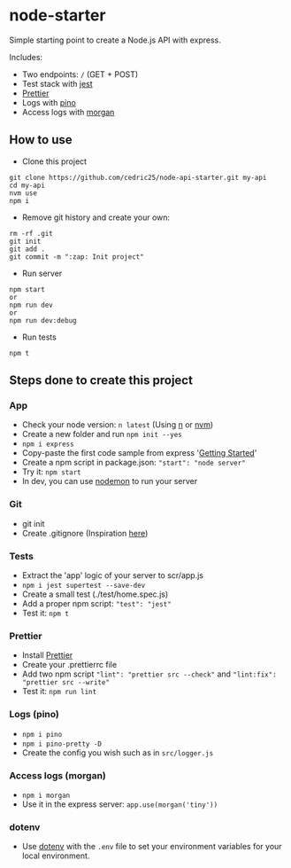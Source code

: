 # node-starter

Simple starting point to create a Node.js API with express.

Includes:
 - Two endpoints: `/` (GET + POST)
 - Test stack with [jest](https://facebook.github.io/jest/)
 - [Prettier](https://prettier.io/)
 - Logs with [pino](https://github.com/pinojs/pino)
 - Access logs with [morgan](https://github.com/expressjs/morgan)

## How to use

 - Clone this project
```
git clone https://github.com/cedric25/node-api-starter.git my-api
cd my-api
nvm use
npm i
```

 - Remove git history and create your own:
```
rm -rf .git
git init
git add .
git commit -m ":zap: Init project"
```

 - Run server
```
npm start
or  
npm run dev  
or  
npm run dev:debug
```

 - Run tests
```
npm t
```

## Steps done to create this project

### App

 - Check your node version: `n latest` (Using [n](https://github.com/tj/n) or [nvm](https://github.com/creationix/nvm))
 - Create a new folder and run `npm init --yes`
 - `npm i express`
 - Copy-paste the first code sample from express '[Getting Started](http://expressjs.com/en/starter/hello-world.html)'
 - Create a npm script in package.json: `"start": "node server"`
 - Try it: `npm start`
 - In dev, you can use [nodemon](https://github.com/remy/nodemon) to run your server

### Git

 - git init
 - Create .gitignore (Inspiration [here](https://github.com/github/gitignore/blob/master/Node.gitignore))

### Tests

 - Extract the 'app' logic of your server to scr/app.js
 - `npm i jest supertest --save-dev`
 - Create a small test (./test/home.spec.js)
 - Add a proper npm script: `"test": "jest"`
 - Test it: `npm t`

### Prettier

 - Install [Prettier](https://github.com/prettier/prettier)
 - Create your .prettierrc file
 - Add two npm script `"lint": "prettier src --check"` and `"lint:fix": "prettier src --write"`
 - Test it: `npm run lint`

### Logs (pino)

 - `npm i pino`
 - `npm i pino-pretty -D`
 - Create the config you wish such as in `src/logger.js`

### Access logs (morgan)

 - `npm i morgan`
 - Use it in the express server: `app.use(morgan('tiny'))`

### dotenv

 - Use [dotenv](https://github.com/motdotla/dotenv) with the `.env` file to set your environment variables for your local environment.
